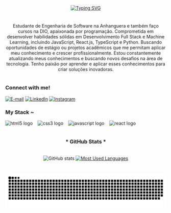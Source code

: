 <div align="center">
  <a href="https://git.io/typing-svg">
    <img src="https://readme-typing-svg.demolab.com?font=Fira+Code&weight=500&size=22&pause=1000&color=4f3d96&center=true&vCenter=true&random=false&width=524&lines=%E2%8A%B9+Hello+World,+i'm+Maria+Eduarda!+%CB%99%E1%B5%95%CB%99+%E2%8A%B9+" alt="Typing SVG">
  </a>
</div>
 
#

 <p align="center">Estudante de Engenharia de Software na Anhanguera e também faço cursos na DIO, apaixonada por programação. Comprometida em desenvolver habilidades sólidas em Desenvolvimento Full Stack e Machine Learning, incluindo JavaScript, React.js, TypeScript e Python. 
Buscando oportunidades de estágio ou projetos acadêmicos que me permitam aplicar meu conhecimento e crescer profissionalmente. 
Estou constantemente atualizando meus conhecimentos e buscando novos desafios na área de tecnologia. Tenho paixão por aprender e aplicar esses conhecimentos para criar soluções inovadoras.
  
# 

<h3 align="left">Connect with me!</h3>

[![E-mail](https://img.shields.io/badge/-Email-000?style=for-the-badge&logo=microsoft-outlook&logoColor=4f3d96&color:FFF)](mailto:mariaeduarda08222005@gmail.com)
 [![LinkedIn](https://img.shields.io/badge/-LinkedIn-000?style=for-the-badge&logo=linkedin&logoColor=4f3d96&color:FFF)](https://www.linkedin.com/in/maria-eduarda-bastos-dev/)
[![Instagram](https://img.shields.io/badge/-Instagram-000?style=for-the-badge&logo=instagram&logoColor=4f3d96&color:FFF)](https://www.instagram.com/e-mary22/)


<h3 align="left">My Stack ~</h3>

<div align="left">
  <img src="https://cdn.jsdelivr.net/gh/devicons/devicon/icons/html5/html5-original.svg" height="25" alt="html5 logo"  />
  <img width="8" />
  <img src="https://cdn.jsdelivr.net/gh/devicons/devicon/icons/css3/css3-original.svg" height="25" alt="css3 logo"  />
  <img width="8" />
  <img src="https://cdn.jsdelivr.net/gh/devicons/devicon/icons/javascript/javascript-plain.svg" height="25" alt="javascript logo"  />
  <img width="8" />
  <img src="https://cdn.jsdelivr.net/gh/devicons/devicon/icons/react/react-original.svg" height="25" alt="react logo"  />
  <img width="8" /> 
</div>

#

<div style="text-align: center;" align="center">
  <h3>* GitHub Stats *</h3>
  <br>
  <img src="https://github-readme-stats-git-masterrstaa-rickstaa.vercel.app/api?username=mariaeduarda228&hide_title=true&show_icons=true&include_all_commits=false&count_private=true&line_height=25&hide=issues&bg_color=000&title_color=4f3d96&text_color=FFF&border_radius=3&border_color=4f3d96&icon_color=4f3d96&theme=jolly" alt="GitHub stats">

  <a href="https://github.com/mari4souza/github-readme-stats">
    <img src="https://github-readme-stats-git-masterrstaa-rickstaa.vercel.app/api/top-langs/?username=mariaeduarda228&line_height=10&card_width=290&layout=compact&hide_title=false&count_private=true&langs_count=4&show_icons=true&title_color=4f3d96&hide=html,scss,less&bg_color=000&text_color=8B8B8B&border_radius=3&border_color=4f3d96&count_private=true" alt="Most Used Languages">
  </a>
</div>


#

<picture align="center">
  <source media="(prefers-color-scheme: dark)" srcset="https://raw.githubusercontent.com/mariaeduarda228/mariaeduarda228/output/github-contribution-grid-snake-dark.svg">
  <source media="(prefers-color-scheme: light)" srcset="https://raw.githubusercontent.com/mariaeduarda228/mariaeduarda228/output/github-contribution-grid-snake-dark.svg">
  <img align="center" alt="github contribution grid snake animation" src="https://raw.githubusercontent.com/mariaeduarda228/mariaeduarda228/output/github-contribution-grid-snake.svg">
</picture>
